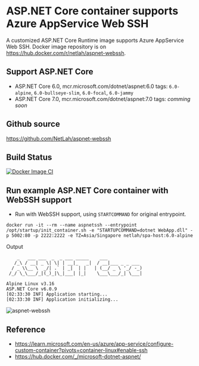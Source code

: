 # ASP.NET Core container supports Azure AppService Web SSH

A customized ASP.NET Core Runtime image supports Azure AppService Web SSH. Docker image repository is on https://hub.docker.com/r/netlah/aspnet-webssh.

## Support ASP.NET Core

- ASP.NET Core 6.0, mcr.microsoft.com/dotnet/aspnet:6.0 tags: `6.0-alpine`, `6.0-bullseye-slim`, `6.0-focal`, `6.0-jammy`
- ASP.NET Core 7.0, mcr.microsoft.com/dotnet/aspnet:7.0 tags: _comming soon_

## Github source

https://github.com/NetLah/aspnet-webssh

## Build Status

[![Docker Image CI](https://github.com/NetLah/aspnet-webssh/actions/workflows/docker-image.yml/badge.svg)](https://github.com/NetLah/aspnet-webssh/actions/workflows/docker-image.yml)

## Run example ASP.NET Core container with WebSSH support

- Run with WebSSH support, using `STARTCOMMAND` for original entrypoint.

```
docker run -it --rm --name aspnetssh --entrypoint /opt/startup/init_container.sh -e "STARTUPCOMMAND=dotnet WebApp.dll" -p 5002:80 -p 2222:2222 -e TZ=Asia/Singapore netlah/spa-host:6.0-alpine
```

Output

```
    _   ___ ___  _  _ ___ _____    ___
   /_\ / __| _ \| \| | __|_   _|  / __|___ _ _ ___
  / _ \\__ \  _/| .` | _|  | |   | (__/ _ \ '_/ -_)
 /_/ \_\___/_|(_)_|\_|___| |_|    \___\___/_| \___|

Alpine Linux v3.16
ASP.NET Core v6.0.9
[02:33:30 INF] Application starting...
[02:33:30 INF] Application initializing...
```

![aspnet-webssh](https://raw.githubusercontent.com/NetLah/aspnet-webssh/main/docs/aspnet-webssh.png)

## Reference

- https://learn.microsoft.com/en-us/azure/app-service/configure-custom-container?pivots=container-linux#enable-ssh
- https://hub.docker.com/_/microsoft-dotnet-aspnet/
